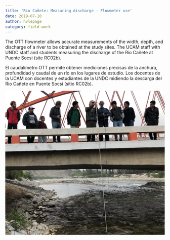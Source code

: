 ```yaml
---
title: 'Rio Cañete: Measuring discharge - Flowmeter use'
date: 2019-07-10
author: hvlepage
category: field-work
---
```


The OTT flowmeter allows accurate measurements of the width, depth, and discharge of a river to be obtained at the study sites.
The UCAM staff with UNDC staff and students measuring the discharge of the Rio Cañete at Puente Socsi (site RC02b).

El caudalímetro OTT permite obtener mediciones precisas de la anchura, profundidad y caudal de un río en los lugares de estudio.
Los docentes de la UCAM con docentes y estudiantes de la UNDC midiendo la descarga del Río Cañete en Puente Socsi (sitio RC02b).

![Measuring river discharge](/assets/posts/socsijuly2019.jpeg)

